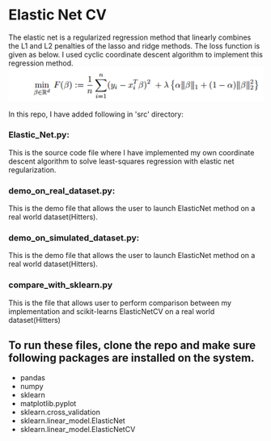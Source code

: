# Elastic Net CV
The elastic net is a regularized regression method that linearly combines the L1 and L2 penalties of the lasso and ridge methods. The loss function is given as below. I used cyclic coordinate descent algorithm to implement this regression method.
![alt text][logo]

[logo]: https://github.com/dipsuw/Polished_Code_Release/blob/master/elasticnet_eq.PNG

In this repo, I have added following in 'src' directory:
### Elastic_Net.py: 
This is the source code file where I have implemented my own coordinate descent algorithm to solve least-squares regression with elastic net regularization.
### demo_on_real_dataset.py:
This is the demo file that allows the user to launch ElasticNet method on a real world dataset(Hitters). 
### demo_on_simulated_dataset.py:
This is the demo file that allows the user to launch ElasticNet method on a real world dataset(Hitters).
### compare_with_sklearn.py
This is the file that allows user to perform comparison between my implementation and scikit-learns ElasticNetCV on a real world dataset(Hitters)

## To run these files, clone the repo and make sure following packages are installed on the system.
* pandas
* numpy
* sklearn
* matplotlib.pyplot
* sklearn.cross_validation
* sklearn.linear_model.ElasticNet
* sklearn.linear_model.ElasticNetCV
